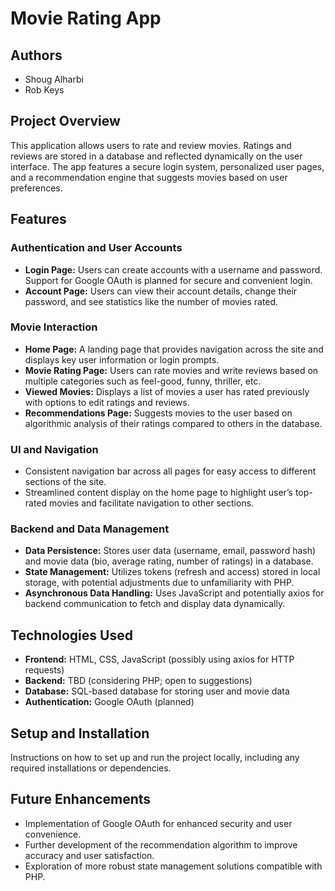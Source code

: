 # Movie Rating App

## Authors
- Shoug Alharbi
- Rob Keys

## Project Overview
This application allows users to rate and review movies. Ratings and reviews are stored in a database and reflected dynamically on the user interface. The app features a secure login system, personalized user pages, and a recommendation engine that suggests movies based on user preferences.

## Features

### Authentication and User Accounts
- **Login Page:** Users can create accounts with a username and password. Support for Google OAuth is planned for secure and convenient login.
- **Account Page:** Users can view their account details, change their password, and see statistics like the number of movies rated.

### Movie Interaction
- **Home Page:** A landing page that provides navigation across the site and displays key user information or login prompts.
- **Movie Rating Page:** Users can rate movies and write reviews based on multiple categories such as feel-good, funny, thriller, etc.
- **Viewed Movies:** Displays a list of movies a user has rated previously with options to edit ratings and reviews.
- **Recommendations Page:** Suggests movies to the user based on algorithmic analysis of their ratings compared to others in the database.

### UI and Navigation
- Consistent navigation bar across all pages for easy access to different sections of the site.
- Streamlined content display on the home page to highlight user’s top-rated movies and facilitate navigation to other sections.

### Backend and Data Management
- **Data Persistence:** Stores user data (username, email, password hash) and movie data (bio, average rating, number of ratings) in a database.
- **State Management:** Utilizes tokens (refresh and access) stored in local storage, with potential adjustments due to unfamiliarity with PHP.
- **Asynchronous Data Handling:** Uses JavaScript and potentially axios for backend communication to fetch and display data dynamically.

## Technologies Used
- **Frontend:** HTML, CSS, JavaScript (possibly using axios for HTTP requests)
- **Backend:** TBD (considering PHP; open to suggestions)
- **Database:** SQL-based database for storing user and movie data
- **Authentication:** Google OAuth (planned)

## Setup and Installation
Instructions on how to set up and run the project locally, including any required installations or dependencies.

## Future Enhancements
- Implementation of Google OAuth for enhanced security and user convenience.
- Further development of the recommendation algorithm to improve accuracy and user satisfaction.
- Exploration of more robust state management solutions compatible with PHP.
